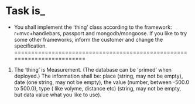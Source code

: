 <h1> Task is_ </h1> 

* You shall implement the ‘thing’ class according to the framework: r+mvc+handlebars, passport and mongodb/mongoose. If you like to try some other frameworks, inform the customer and change the specification.
========================================================================
1. The ‘thing’ is Measurement. (The database can be ‘primed’ when deployed.)
The information shall be: place (string, may not be empty), date (one string, may not be empty), the value (number, between -500.0 to 500.0), type ( like volyme, distance etc) (string, may not be empty, but data value what you like to use).
